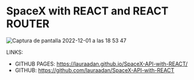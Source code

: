 # SpaceX with REACT and REACT ROUTER

![Captura de pantalla 2022-12-01 a las 18 53 47](https://user-images.githubusercontent.com/86961241/205125334-15e43cb1-d84f-4d87-ba80-fcbed161aae1.png)


LINKS: 

- GITHUB PAGES: https://lauraadan.github.io/SpaceX-API-with-REACT/
- GITHUB: https://github.com/lauraadan/SpaceX-API-with-REACT

